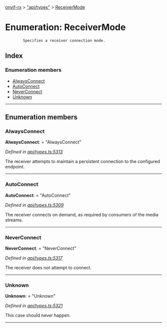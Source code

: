 [onvif-rx](../README.md) > ["api/types"](../modules/_api_types_.md) > [ReceiverMode](../enums/_api_types_.receivermode.md)

# Enumeration: ReceiverMode

```
        Specifies a receiver connection mode.
```

## Index

### Enumeration members

* [AlwaysConnect](_api_types_.receivermode.md#alwaysconnect)
* [AutoConnect](_api_types_.receivermode.md#autoconnect)
* [NeverConnect](_api_types_.receivermode.md#neverconnect)
* [Unknown](_api_types_.receivermode.md#unknown)

---

## Enumeration members

<a id="alwaysconnect"></a>

###  AlwaysConnect

**AlwaysConnect**:  = "AlwaysConnect"

*Defined in [api/types.ts:5313](https://github.com/patrickmichalina/onvif-rx/blob/034e4d6/src/api/types.ts#L5313)*

The receiver attempts to maintain a persistent connection to the configured endpoint.

___
<a id="autoconnect"></a>

###  AutoConnect

**AutoConnect**:  = "AutoConnect"

*Defined in [api/types.ts:5309](https://github.com/patrickmichalina/onvif-rx/blob/034e4d6/src/api/types.ts#L5309)*

The receiver connects on demand, as required by consumers of the media streams.

___
<a id="neverconnect"></a>

###  NeverConnect

**NeverConnect**:  = "NeverConnect"

*Defined in [api/types.ts:5317](https://github.com/patrickmichalina/onvif-rx/blob/034e4d6/src/api/types.ts#L5317)*

The receiver does not attempt to connect.

___
<a id="unknown"></a>

###  Unknown

**Unknown**:  = "Unknown"

*Defined in [api/types.ts:5321](https://github.com/patrickmichalina/onvif-rx/blob/034e4d6/src/api/types.ts#L5321)*

This case should never happen.

___

